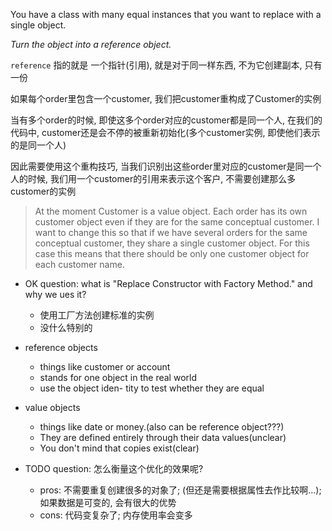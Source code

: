 You have a class with many equal instances that you want to replace with a single object.

*Turn the object into a reference object.*

`reference` 指的就是 一个指针(引用), 就是对于同一样东西, 不为它创建副本, 只有一份

如果每个order里包含一个customer, 我们把customer重构成了Customer的实例

当有多个order的时候, 即使这多个order对应的customer都是同一个人, 在我们的代码中, customer还是会不停的被重新初始化(多个customer实例, 即使他们表示的是同一个人)

因此需要使用这个重构技巧, 当我们识别出这些order里对应的customer是同一个人的时候, 我们用一个customer的引用来表示这个客户, 不需要创建那么多customer的实例

> At the moment Customer is a value object.
> Each order has its own customer object even if they are for the same conceptual customer.
> I want to change this so that if we have several orders for the same conceptual customer, they share a single customer object.
> For this case this means that there should be only one customer object for each customer name.

+ OK question: what is "Replace Constructor with Factory Method." and why we ues it?
    + 使用工厂方法创建标准的实例
    + 没什么特别的

+ reference objects
    + things like customer or account
    + stands for one object in the real world
    + use the object iden- tity to test whether they are equal

+ value objects
    + things like date or money.(also can be reference object???)
    + They are defined entirely through their data values(unclear)
    + You don't mind that copies exist(clear)

+ TODO question: 怎么衡量这个优化的效果呢?
    + pros: 不需要重复创建很多的对象了; (但还是需要根据属性去作比较啊...); 如果数据是可变的, 会有很大的优势
    + cons: 代码变复杂了; 内存使用率会变多
